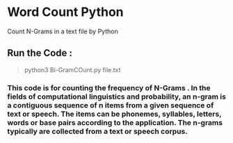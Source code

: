 # Word Count Python
Count N-Grams in a text file by Python

## Run the Code :
> python3 Bi-GramCOunt.py file.txt

### This code is for counting the frequency of N-Grams . In the fields of computational linguistics and probability, an n-gram is a contiguous sequence of n items from a given sequence of text or speech. The items can be phonemes, syllables, letters, words or base pairs according to the application. The n-grams typically are collected from a text or speech corpus.
